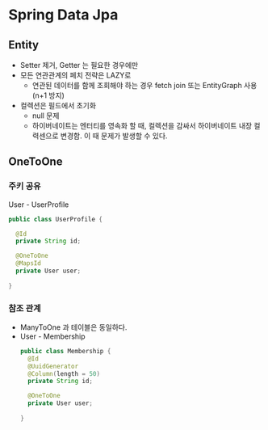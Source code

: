 Spring Data Jpa
===================


## Entity
* Setter 제거, Getter 는 필요한 경우에만
* 모든 연관관계의 페치 전략은 LAZY로
  - 연관된 데이터를 함께 조회해야 하는 경우 fetch join 또는 EntityGraph 사용 (n+1 방지)
* 컬렉션은 필드에서 초기화
  - null 문제
  - 하이버네이트는 엔터티를 영속화 할 때, 컬렉션을 감싸서 하이버네이트 내장 컬력센으로 변경함. 이 때 문제가 발생할 수 있다.


## OneToOne

### 주키 공유
User - UserProfile
  ```java
  public class UserProfile {
  
    @Id
    private String id;
  
    @OneToOne
    @MapsId
    private User user;
    
  }
  ```

### 참조 관계
- ManyToOne 과 테이블은 동일하다. 
- User - Membership
  ```java
  public class Membership {
    @Id
    @UuidGenerator
    @Column(length = 50)
    private String id;
  
    @OneToOne
    private User user;
    
  }
  ```
